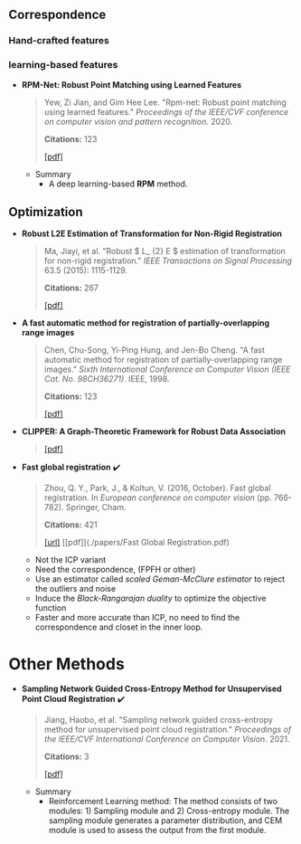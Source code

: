 ## Correspondence

### Hand-crafted features

### learning-based features

- **RPM-Net: Robust Point Matching using Learned Features**

  > Yew, Zi Jian, and Gim Hee Lee. "Rpm-net: Robust point matching using learned features." *Proceedings of the IEEE/CVF conference on computer vision and pattern recognition*. 2020.
  >
  > **Citations:** 123
  >
  > [[pdf]](./papers/Yew_RPM-Net_Robust_Point_Matching_Using_Learned_Features_CVPR_2020_paper.pdf)

  - Summary
    - A deep learning-based **RPM** method.

## Optimization

- **Robust L2E Estimation of Transformation for Non-Rigid Registration**

  > Ma, Jiayi, et al. "Robust $ L_ {2} E $ estimation of transformation for non-rigid registration." *IEEE Transactions on Signal Processing* 63.5 (2015): 1115-1129.
  >
  > **Citations:** 267
  >
  > [[pdf]](./papers/Robust_L_2E__Estimation_of_Transformation_for_Non-Rigid_Registration.pdf)

- **A fast automatic method for registration of partially-overlapping range images**

  > Chen, Chu-Song, Yi-Ping Hung, and Jen-Bo Cheng. "A fast automatic method for registration of partially-overlapping range images." *Sixth International Conference on Computer Vision (IEEE Cat. No. 98CH36271)*. IEEE, 1998.
  >
  > **Citations:** 123
  >
  > [[pdf]](./papers/A_fast_automatic_method_for_registration_of_partially-overlapping_range_images.pdf) 
  
- **CLIPPER: A Graph-Theoretic Framework for Robust Data Association**

  > [[pdf]](./papers/CLIPPER_A_Graph-Theoretic_Framework_for_Robust_Data_Association.pdf)
  
- **Fast global registration** :heavy_check_mark:

  > Zhou, Q. Y., Park, J., & Koltun, V. (2016, October). Fast global registration. In *European conference on computer vision* (pp. 766-782). Springer, Cham.
  >
  > **Citations:** 421
  >
  > [[url]](http://vladlen.info/papers/fast-global-registration.pdf)  [[pdf]](./papers/Fast Global Registration.pdf)
  
  - Not the ICP variant
  - Need the correspondence, (FPFH or other)
  - Use an estimator called *scaled Geman-McClure estimator* to reject the outliers and noise
  - Induce the *Black-Rangarajan duality* to optimize the objective function
  - Faster and more accurate than ICP, no need to find the correspondence and closet in the inner loop.

# Other Methods

- **Sampling Network Guided Cross-Entropy Method for Unsupervised Point Cloud Registration** :heavy_check_mark:

  > Jiang, Haobo, et al. "Sampling network guided cross-entropy method for unsupervised point cloud registration." *Proceedings of the IEEE/CVF International Conference on Computer Vision*. 2021.
  >
  > **Citations:** 3
  >
  > [[pdf]](./papers/Jiang_Sampling_Network_Guided_Cross-Entropy_Method_for_Unsupervised_Point_Cloud_Registration_ICCV_2021_paper.pdf)

  - Summary
    - Reinforcement Learning method: The method consists of two modules: 1) Sampling module and 2) Cross-entropy module. The sampling module generates a parameter distribution, and CEM module is used to assess the output from the first module.